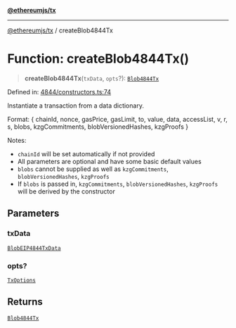 [**@ethereumjs/tx**](../README.md)

***

[@ethereumjs/tx](../README.md) / createBlob4844Tx

# Function: createBlob4844Tx()

> **createBlob4844Tx**(`txData`, `opts`?): [`Blob4844Tx`](../classes/Blob4844Tx.md)

Defined in: [4844/constructors.ts:74](https://github.com/Dargon789/ethereumjs-monorepo/blob/master/packages/tx/src/4844/constructors.ts#L74)

Instantiate a transaction from a data dictionary.

Format: { chainId, nonce, gasPrice, gasLimit, to, value, data, accessList,
v, r, s, blobs, kzgCommitments, blobVersionedHashes, kzgProofs }

Notes:
- `chainId` will be set automatically if not provided
- All parameters are optional and have some basic default values
- `blobs` cannot be supplied as well as `kzgCommitments`, `blobVersionedHashes`, `kzgProofs`
- If `blobs` is passed in,  `kzgCommitments`, `blobVersionedHashes`, `kzgProofs` will be derived by the constructor

## Parameters

### txData

[`BlobEIP4844TxData`](../interfaces/BlobEIP4844TxData.md)

### opts?

[`TxOptions`](../interfaces/TxOptions.md)

## Returns

[`Blob4844Tx`](../classes/Blob4844Tx.md)
